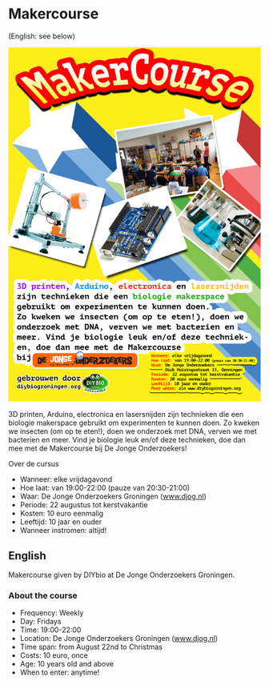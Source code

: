 # Makercourse

(English: see below)

![Poster](PosterSeptember2014.png)

3D printen, Arduino, electronica en lasersnijden zijn technieken die een biologie makerspace gebruikt om experimenten te kunnen doen. Zo kweken we insecten (om op te eten!), doen we onderzoek met DNA, verven we met bacterien en meer. Vind je biologie leuk en/of deze technieken, doe dan mee met de Makercourse bij De Jonge Onderzoekers!

Over de cursus

 * Wanneer: elke vrijdagavond
 * Hoe laat: van 19:00-22:00 (pauze van 20:30-21:00)
 * Waar: De Jonge Onderzoekers Groningen (www.djog.nl)
 * Periode: 22 augustus tot kerstvakantie
 * Kosten: 10 euro eenmalig
 * Leeftijd: 10 jaar en ouder
 * Wanneer instromen: altijd!

## English

Makercourse given by DIYbio at De Jonge Onderzoekers Groningen.

### About the course

 * Frequency: Weekly
 * Day: Fridays
 * Time: 19:00-22:00 
 * Location: De Jonge Onderzoekers Groningen (www.djog.nl)
 * Time span: from August 22nd to Christmas
 * Costs: 10 euro, once
 * Age: 10 years old and above
 * When to enter: anytime!
